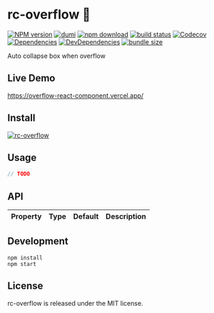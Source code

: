 # rc-overflow 🐾

[![NPM version][npm-image]][npm-url] [![dumi](https://img.shields.io/badge/docs%20by-dumi-blue?style=flat-square)](https://github.com/umijs/dumi) [![npm download][download-image]][download-url] [![build status][github-actions-image]][github-actions-url] [![Codecov][codecov-image]][codecov-url] [![Dependencies][david-image]](david-url) [![DevDependencies][david-dev-image]][david-dev-url] [![bundle size][bundlephobia-image]][bundlephobia-url]

[npm-image]: http://img.shields.io/npm/v/rc-overflow.svg?style=flat-square
[npm-url]: http://npmjs.org/package/rc-overflow
[github-actions-image]: https://github.com/react-component/overflow/workflows/CI/badge.svg
[github-actions-url]: https://github.com/react-component/overflow/actions
[codecov-image]: https://img.shields.io/codecov/c/github/react-component/overflow/master.svg?style=flat-square
[codecov-url]: https://codecov.io/gh/react-component/overflow/branch/master
[david-url]: https://david-dm.org/react-component/overflow
[david-image]: https://david-dm.org/react-component/overflow/status.svg?style=flat-square
[david-dev-url]: https://david-dm.org/react-component/overflow?type=dev
[david-dev-image]: https://david-dm.org/react-component/overflow/dev-status.svg?style=flat-square
[download-image]: https://img.shields.io/npm/dm/rc-overflow.svg?style=flat-square
[download-url]: https://npmjs.org/package/rc-overflow
[bundlephobia-url]: https://bundlephobia.com/result?p=rc-overflow
[bundlephobia-image]: https://badgen.net/bundlephobia/minzip/rc-overflow

Auto collapse box when overflow

## Live Demo

https://overflow-react-component.vercel.app/

## Install

[![rc-overflow](https://nodei.co/npm/rc-overflow.png)](https://npmjs.org/package/rc-overflow)

## Usage

```ts
// TODO
```

## API

| Property | Type | Default | Description |
| -------- | ---- | ------- | ----------- |

## Development

```
npm install
npm start
```

## License

rc-overflow is released under the MIT license.

